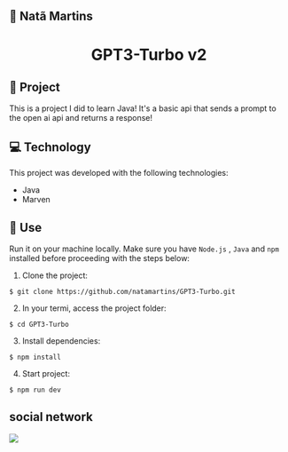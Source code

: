 ## 🔰 Natã Martins 
<h1 align="center" style="text-align: center;">
  GPT3-Turbo v2
</h1>
    
<h2 id="project">📁 Project </h2>
<p>This is a project I did to learn Java! It's a basic api that sends a prompt to the open ai api and returns a response!</p>

<h2 id="tecnology">💻 Technology</h2>
This project was developed with the following technologies:

- Java
- Marven
  
<h2 id="usage">🎯 Use</h2>

Run it on your machine locally. Make sure you have `Node.js` , `Java` and `npm` installed before proceeding with the steps below:

1. Clone the project:

```
$ git clone https://github.com/natamartins/GPT3-Turbo.git
```

2. In your termi, access the project folder:

```
$ cd GPT3-Turbo
```

3. Install dependencies:

```
$ npm install
```

4. Start project:

```
$ npm run dev
```
## social network
<div style="display: flex;">
  <a href="https://www.linkedin.com/in/nata-martins/" target="_blank"><img src="https://img.shields.io/badge/-LinkedIn-%230077B5?style=for-the-badge&logo=linkedin&logoColor=white" style="margin-right: 2vw" target="_blank"></a>
</div>
